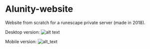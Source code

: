 # Alunity-website
Website from scratch for a runescape private server (made in 2018).

Desktop version:
![alt text](https://gyazo.com/c452f078acde0253c7f9cc5104494f39.jpg)

Mobile version:
![alt_text](https://gyazo.com/76114203b5dd74397816f0fad673ac3a.jpg)
